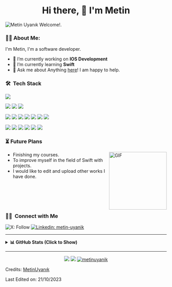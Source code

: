 <h1 align="center">Hi there, 👋 I'm Metin </h1>

![Metin Uyanık Welcome!.](https://media.discordapp.net/attachments/825776443153055795/1159609770660069396/WELCOME_1.png?ex=6531a5c1&is=651f30c1&hm=42d1a423ca1487e6c2a06089d680c09d6fe567962e854a61978f85796f6a891e&=&width=2262&height=754)

### 👨‍💻 About Me:

I'm Metin, I'm a software developer.

- 🔭 I’m currently working on **IOS Development**
- 🌱 I’m currently learning **Swift**
- 💬 Ask me about Anything [here](https://github.com/metinuyanik/metinuyanik/issues/)! I am happy to help.

### 🛠 &nbsp;Tech Stack
![](https://img.shields.io/badge/GitHub-Git-informational?style=flat&logo=git&logoColor=white&color=red)

![](https://img.shields.io/badge/OS-Mac-informational?style=flat&logo=apple&logoColor=white&color=white)
![](https://img.shields.io/badge/OS-Windows-informational?style=flat&logo=windows&logoColor=white&color=blue)
![](https://img.shields.io/badge/OS-Linux-informational?style=flat&logo=linux&logoColor=white&color=black)

![](https://img.shields.io/badge/Code-Swift-informational?style=flat&logo=swift&logoColor=white&color=orange)
![](https://img.shields.io/badge/Code-HTML5-informational?style=flat&logo=html5&logoColor=white&color=orange)
![](https://img.shields.io/badge/Code-CSS3-informational?style=flat&logo=css3&logoColor=white&color=blue)
![](https://img.shields.io/badge/Code-Csharp-informational?style=flat&logo=csharp&logoColor=white&color=purple)
![](https://img.shields.io/badge/Code-Js-informational?style=flat&logo=javascript&logoColor=white&color=yellow)
![](https://img.shields.io/badge/Code-Python-informational?style=flat&logo=python&logoColor=white&color=eclipseblue)
![](https://img.shields.io/badge/Code-SQL-informational?style=flat&logo=mysql&logoColor=white&color=lightblue)

![](https://img.shields.io/badge/IDE-Xcode-informational?style=flat&logo=xcode&logoColor=white&color=blue)
![](https://img.shields.io/badge/IDE-VSCode-informational?style=flat&logo=visual-studio-code&logoColor=white&color=blue)
![](https://img.shields.io/badge/IDE-VS-informational?style=flat&logo=visualstudio&logoColor=white&color=purple)
![](https://img.shields.io/badge/IDE-Eclipseide-informational?style=flat&logo=eclipseide&logoColor=white&color=yellow)
![](https://img.shields.io/badge/IDE-PyCharm-informational?style=flat&logo=pycharm&logoColor=white&color=black)
![](https://img.shields.io/badge/IDE-Unity-informational?style=flat&logo=unity&logoColor=white&color=black)

### ⏳ Future Plans

<img align="right" alt="GIF" height="180px" src="https://media.giphy.com/media/xsF1FSDbjguis/giphy.gif" />

- Finishing my courses.
- To improve myself in the field of Swift with projects.
- I would like to edit and upload other works I have done.

<br>
<br>
<br>
<br>


### 🤝🏻 &nbsp;Connect with Me

![X: Follow](https://img.shields.io/twitter/follow/_Metin_Uynk_)
[![Linkedin: metin-uyanik](https://img.shields.io/badge/-metinuyanik-blue?style=flat-square&logo=Linkedin&logoColor=white&link=https://www.linkedin.com/in/metin-uyanik/)](https://www.linkedin.com/in/metin-uyanik/)

------

<details>
<summary> <b>📊 GitHub Stats (Click to Show)</b></summary>
<p align="center">
<a href="https://github.com/metinuyanik">
  <img height="140em" src="https://github-readme-stats-eight-theta.vercel.app/api?username=metinuyanik&show_icons=true&theme=algolia&include_all_commits=true&count_private=true"/>
  <img height="140em" src="https://github-readme-stats-eight-theta.vercel.app/api/top-langs/?username=metinuyanik&layout=compact&langs_count=8&theme=algolia"/>
</a>
</p>
</details>

------
<p align="center">
<a href="https://github.com/metinuyanik/"><img src="https://img.shields.io/github/followers/metinuyanik?style=flat-square?color=%234CC61E&label=GitHub%20Followers%20"/></a>
<a href="https://github.com/metinuyanik/"><img src="https://img.shields.io/github/last-commit/metinuyanik/metinuyanik?style=flat-square?color=white&label=Last%20Updated%20"/></a>
<a href="https://github.com/metinuyanik/"><img src="https://komarev.com/ghpvc/?username=metinuyanik" alt="metinuyanik" /></a>
</p>



Credits: [MetinUyanık](https://github.com/metinuyanik/metinuyanik)

Last Edited on: 21/10/2023
